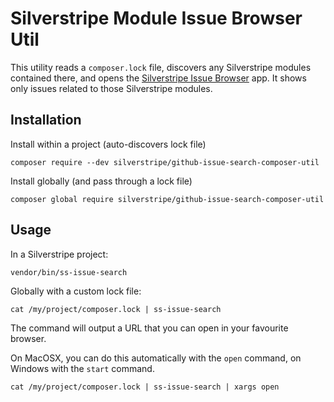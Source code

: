 # Silverstripe Module Issue Browser Util

This utility reads a `composer.lock` file,
discovers any Silverstripe modules contained there,
and opens the [Silverstripe Issue Browser](http://silverstripe-issue-tracker.silverstripe.org) app.
It shows only issues related to those Silverstripe modules.

## Installation

Install within a project (auto-discovers lock file)

```
composer require --dev silverstripe/github-issue-search-composer-util
``` 

Install globally (and pass through a lock file)

```
composer global require silverstripe/github-issue-search-composer-util
``` 

## Usage

In a Silverstripe project:

```
vendor/bin/ss-issue-search
```

Globally with a custom lock file:

```
cat /my/project/composer.lock | ss-issue-search
```

The command will output a URL that you can open in your favourite browser.

On MacOSX, you can do this automatically with the `open` command,
on Windows with the `start` command.

```
cat /my/project/composer.lock | ss-issue-search | xargs open
``` 